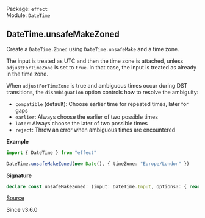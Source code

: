 Package: `effect`<br />
Module: `DateTime`<br />

## DateTime.unsafeMakeZoned

Create a `DateTime.Zoned` using `DateTime.unsafeMake` and a time zone.

The input is treated as UTC and then the time zone is attached, unless
`adjustForTimeZone` is set to `true`. In that case, the input is treated as
already in the time zone.

When `adjustForTimeZone` is true and ambiguous times occur during DST transitions,
the `disambiguation` option controls how to resolve the ambiguity:
- `compatible` (default): Choose earlier time for repeated times, later for gaps
- `earlier`: Always choose the earlier of two possible times
- `later`: Always choose the later of two possible times
- `reject`: Throw an error when ambiguous times are encountered

**Example**

```ts
import { DateTime } from "effect"

DateTime.unsafeMakeZoned(new Date(), { timeZone: "Europe/London" })
```

**Signature**

```ts
declare const unsafeMakeZoned: (input: DateTime.Input, options?: { readonly timeZone?: number | string | TimeZone | undefined; readonly adjustForTimeZone?: boolean | undefined; readonly disambiguation?: Disambiguation | undefined; }) => Zoned
```

[Source](https://github.com/Effect-TS/effect/tree/main/packages/effect/src/DateTime.ts#L397)

Since v3.6.0
